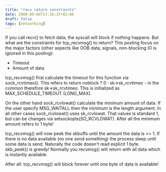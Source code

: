 ```yaml
---
title: "recv return constraints"
date: 2008-05-04T17:35:37+02:00
draft: false
tags: [networking]
---
```


If you call recv() to fetch data, the syscall will block if nothing happens.
But what are the constraints for tcp\_recvmsg() to return? This posting focus on
the major factors (other aspects like OOB data, signals, non-blocking IO is
ignored in this posting):


* Timeout
* Amount of data


tcp\_recvmsg() first calculate the timeout for this function via
sock\_rcvtimeo(). This refers to return noblock ? 0 : sk->sk\_rcvtimeo - in the
common therefore sk->sk\_rcvtimeo. This is initialized as MAX\_SCHEDULE\_TIMEOUT
(LONG\_MAX).


On the other hand sock\_rcvlowat() calculate the minimum amount of data. If the
user specify MSG\_WAITALL then the minimum is the length argument. In all other
cases sock\_rcvlowat() uses sk\_rcvlowat. That values is standard 1, but can be
changes via setsockopts(SO\_RCVLOWAT). After all the minimum amount refers to 1
byte!


tcp\_recvmsg() will now peek the skbuffs until the amount the data is >= 1. If
there is no data available (no one send something) the process sleep until some
data is send. Naturally the code doesn't read explicit 1 byte. skb\_peek() is
greedy! Normally you recvmsg() will return with all data which is instantly
available.


After all: tcp\_recvmsg() will block forever until one byte of data is
available!


